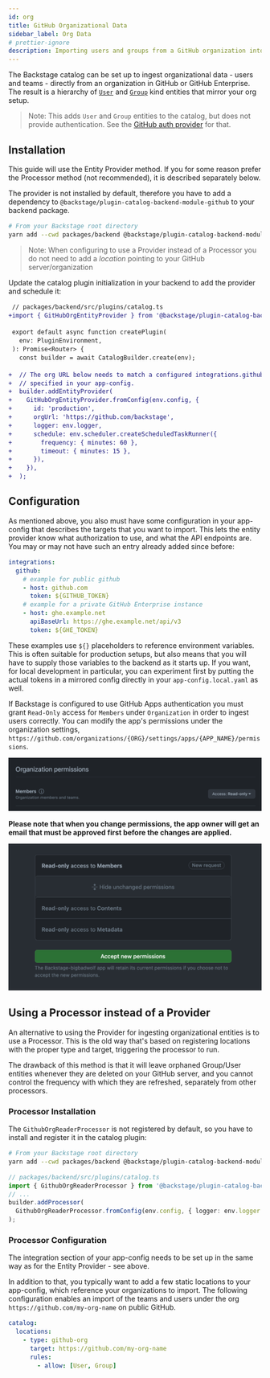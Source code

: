 ```yaml
---
id: org
title: GitHub Organizational Data
sidebar_label: Org Data
# prettier-ignore
description: Importing users and groups from a GitHub organization into Backstage
---
```


The Backstage catalog can be set up to ingest organizational data - users and
teams - directly from an organization in GitHub or GitHub Enterprise. The result
is a hierarchy of
[`User`](../../features/software-catalog/descriptor-format.md#kind-user) and
[`Group`](../../features/software-catalog/descriptor-format.md#kind-group) kind
entities that mirror your org setup.

> Note: This adds `User` and `Group` entities to the catalog, but does not
> provide authentication. See the
> [GitHub auth provider](../../auth/github/provider.md) for that.

## Installation

This guide will use the Entity Provider method. If you for some reason prefer
the Processor method (not recommended), it is described separately below.

The provider is not installed by default, therefore you have to add a dependency
to `@backstage/plugin-catalog-backend-module-github` to your backend package.

```bash
# From your Backstage root directory
yarn add --cwd packages/backend @backstage/plugin-catalog-backend-module-github
```

> Note: When configuring to use a Provider instead of a Processor you do not
> need to add a _location_ pointing to your GitHub server/organization

Update the catalog plugin initialization in your backend to add the provider and
schedule it:

```diff
 // packages/backend/src/plugins/catalog.ts
+import { GitHubOrgEntityProvider } from '@backstage/plugin-catalog-backend-module-github';

 export default async function createPlugin(
   env: PluginEnvironment,
 ): Promise<Router> {
   const builder = await CatalogBuilder.create(env);

+  // The org URL below needs to match a configured integrations.github entry
+  // specified in your app-config.
+  builder.addEntityProvider(
+    GitHubOrgEntityProvider.fromConfig(env.config, {
+      id: 'production',
+      orgUrl: 'https://github.com/backstage',
+      logger: env.logger,
+      schedule: env.scheduler.createScheduledTaskRunner({
+        frequency: { minutes: 60 },
+        timeout: { minutes: 15 },
+      }),
+    }),
+  );
```

## Configuration

As mentioned above, you also must have some configuration in your app-config
that describes the targets that you want to import. This lets the entity
provider know what authorization to use, and what the API endpoints are. You may
or may not have such an entry already added since before:

```yaml
integrations:
  github:
    # example for public github
    - host: github.com
      token: ${GITHUB_TOKEN}
    # example for a private GitHub Enterprise instance
    - host: ghe.example.net
      apiBaseUrl: https://ghe.example.net/api/v3
      token: ${GHE_TOKEN}
```

These examples use `${}` placeholders to reference environment variables. This
is often suitable for production setups, but also means that you will have to
supply those variables to the backend as it starts up. If you want, for local
development in particular, you can experiment first by putting the actual tokens
in a mirrored config directly in your `app-config.local.yaml` as well.

If Backstage is configured to use GitHub Apps authentication you must grant
`Read-Only` access for `Members` under `Organization` in order to ingest users
correctly. You can modify the app's permissions under the organization settings,
`https://github.com/organizations/{ORG}/settings/apps/{APP_NAME}/permissions`.

![permissions](../../assets/integrations/github/permissions.png)

**Please note that when you change permissions, the app owner will get an email
that must be approved first before the changes are applied.**

![email](../../assets/integrations/github/email.png)

## Using a Processor instead of a Provider

An alternative to using the Provider for ingesting organizational entities is to
use a Processor. This is the old way that's based on registering locations with
the proper type and target, triggering the processor to run.

The drawback of this method is that it will leave orphaned Group/User entities
whenever they are deleted on your GitHub server, and you cannot control the
frequency with which they are refreshed, separately from other processors.

### Processor Installation

The `GithubOrgReaderProcessor` is not registered by default, so you have to
install and register it in the catalog plugin:

```bash
# From your Backstage root directory
yarn add --cwd packages/backend @backstage/plugin-catalog-backend-module-github
```

```typescript
// packages/backend/src/plugins/catalog.ts
import { GithubOrgReaderProcessor } from '@backstage/plugin-catalog-backend-module-github';
// ...
builder.addProcessor(
  GithubOrgReaderProcessor.fromConfig(env.config, { logger: env.logger }),
);
```

### Processor Configuration

The integration section of your app-config needs to be set up in the same way as
for the Entity Provider - see above.

In addition to that, you typically want to add a few static locations to your
app-config, which reference your organizations to import. The following
configuration enables an import of the teams and users under the org
`https://github.com/my-org-name` on public GitHub.

```yaml
catalog:
  locations:
    - type: github-org
      target: https://github.com/my-org-name
      rules:
        - allow: [User, Group]
```
